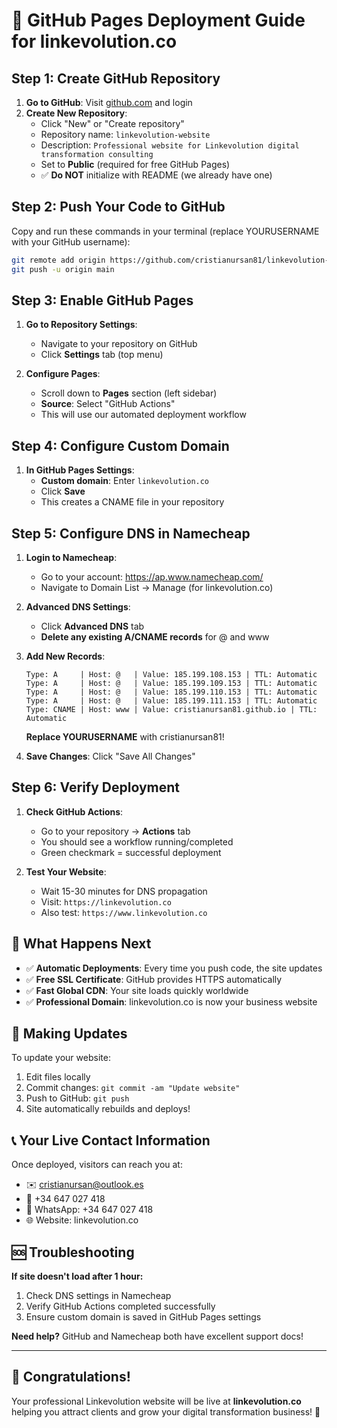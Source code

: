 # 🚀 GitHub Pages Deployment Guide for linkevolution.co

## Step 1: Create GitHub Repository

1. **Go to GitHub**: Visit [github.com](https://github.com) and login
2. **Create New Repository**:
   - Click "New" or "Create repository"
   - Repository name: `linkevolution-website`
   - Description: `Professional website for Linkevolution digital transformation consulting`
   - Set to **Public** (required for free GitHub Pages)
   - ✅ **Do NOT** initialize with README (we already have one)

## Step 2: Push Your Code to GitHub

Copy and run these commands in your terminal (replace YOURUSERNAME with your GitHub username):

```bash
git remote add origin https://github.com/cristianursan81/linkevolution-website.git
git push -u origin main
```

## Step 3: Enable GitHub Pages

1. **Go to Repository Settings**:
   - Navigate to your repository on GitHub
   - Click **Settings** tab (top menu)

2. **Configure Pages**:
   - Scroll down to **Pages** section (left sidebar)
   - **Source**: Select "GitHub Actions"
   - This will use our automated deployment workflow

## Step 4: Configure Custom Domain

1. **In GitHub Pages Settings**:
   - **Custom domain**: Enter `linkevolution.co`
   - Click **Save**
   - This creates a CNAME file in your repository

## Step 5: Configure DNS in Namecheap

1. **Login to Namecheap**:
   - Go to your account: https://ap.www.namecheap.com/
   - Navigate to Domain List → Manage (for linkevolution.co)

2. **Advanced DNS Settings**:
   - Click **Advanced DNS** tab
   - **Delete any existing A/CNAME records** for @ and www

3. **Add New Records**:
   ```
   Type: A     | Host: @   | Value: 185.199.108.153 | TTL: Automatic
   Type: A     | Host: @   | Value: 185.199.109.153 | TTL: Automatic  
   Type: A     | Host: @   | Value: 185.199.110.153 | TTL: Automatic
   Type: A     | Host: @   | Value: 185.199.111.153 | TTL: Automatic
   Type: CNAME | Host: www | Value: cristianursan81.github.io | TTL: Automatic
   ```
   
   **Replace YOURUSERNAME** with cristianursan81!

4. **Save Changes**: Click "Save All Changes"

## Step 6: Verify Deployment

1. **Check GitHub Actions**:
   - Go to your repository → **Actions** tab
   - You should see a workflow running/completed
   - Green checkmark = successful deployment

2. **Test Your Website**:
   - Wait 15-30 minutes for DNS propagation
   - Visit: `https://linkevolution.co`
   - Also test: `https://www.linkevolution.co`

## 🎯 What Happens Next

- ✅ **Automatic Deployments**: Every time you push code, the site updates
- ✅ **Free SSL Certificate**: GitHub provides HTTPS automatically
- ✅ **Fast Global CDN**: Your site loads quickly worldwide
- ✅ **Professional Domain**: linkevolution.co is now your business website

## 🔧 Making Updates

To update your website:
1. Edit files locally
2. Commit changes: `git commit -am "Update website"`
3. Push to GitHub: `git push`
4. Site automatically rebuilds and deploys!

## 📞 Your Live Contact Information

Once deployed, visitors can reach you at:
- ✉️ cristianursan@outlook.es
- 📱 +34 647 027 418
- 💬 WhatsApp: +34 647 027 418
- 🌐 Website: linkevolution.co

## 🆘 Troubleshooting

**If site doesn't load after 1 hour:**
1. Check DNS settings in Namecheap
2. Verify GitHub Actions completed successfully
3. Ensure custom domain is saved in GitHub Pages settings

**Need help?** GitHub and Namecheap both have excellent support docs!

---

## 🎉 Congratulations!

Your professional Linkevolution website will be live at **linkevolution.co** helping you attract clients and grow your digital transformation business! 🚀
